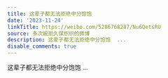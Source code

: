 ```yaml
---
title: 这辈子都无法拒绝中分饱饱
date: '2023-11-24'
linkTitle: https://weibo.com/5286768287/Nu6QetsRU
source: 多次婉拒久保织织的微博
description: 这辈子都无法拒绝中分饱饱  ...
disable_comments: true
---
```

这辈子都无法拒绝中分饱饱  ...